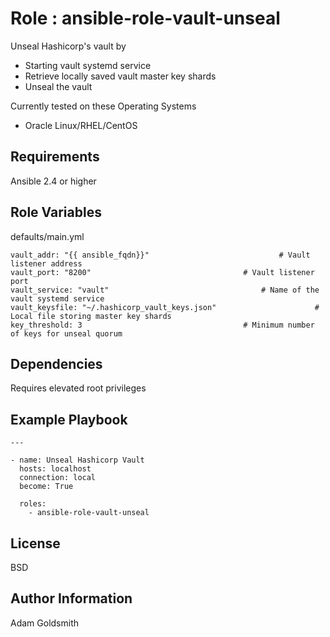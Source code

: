 Role : ansible-role-vault-unseal
================================

Unseal Hashicorp's vault by
* Starting vault systemd service
* Retrieve locally saved vault master key shards
* Unseal the vault

Currently tested on these Operating Systems
* Oracle Linux/RHEL/CentOS

Requirements
------------

Ansible 2.4 or higher

Role Variables
--------------

defaults/main.yml
```
vault_addr: "{{ ansible_fqdn}}"								# Vault listener address
vault_port: "8200"									# Vault listener port
vault_service: "vault"									# Name of the vault systemd service
vault_keysfile: "~/.hashicorp_vault_keys.json"						# Local file storing master key shards
key_threshold: 3									# Minimum number of keys for unseal quorum
```

Dependencies
------------

Requires elevated root privileges

Example Playbook
----------------

```
---

- name: Unseal Hashicorp Vault
  hosts: localhost
  connection: local
  become: True

  roles:
    - ansible-role-vault-unseal
```

License
-------

BSD

Author Information
------------------

Adam Goldsmith

